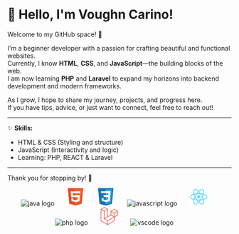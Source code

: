 # 👋 Hello, I'm Voughn Carino!

Welcome to my GitHub space! 🌱

I'm a beginner developer with a passion for crafting beautiful and functional websites.  
Currently, I know **HTML**, **CSS**, and **JavaScript**—the building blocks of the web.  
I am now learning **PHP** and **Laravel** to expand my horizons into backend development and modern frameworks.

As I grow, I hope to share my journey, projects, and progress here.  
If you have tips, advice, or just want to connect, feel free to reach out!

---

✨ **Skills:**  
- HTML & CSS (Styling and structure)
- JavaScript (Interactivity and logic)
- Learning: PHP, REACT & Laravel

---

Thank you for stopping by! 🚀

<div align="center">
  <img src="https://cdn.jsdelivr.net/gh/devicons/devicon/icons/java/java-original.svg" height="40" alt="java logo" />
  <img width="20" />
  <img src="https://github.com/devicons/devicon/blob/master/icons/html5/html5-original.svg" height="40" alt="html logo" />
  <img width="20" />
  <img src="https://github.com/devicons/devicon/blob/master/icons/css3/css3-original.svg" height="40" alt="css logo" />
  <img width="20" />
  <img src="https://cdn.jsdelivr.net/gh/devicons/devicon/icons/javascript/javascript-original.svg" height="40" alt="javascript logo" />
  <img width="20" />
  <img src="https://github.com/devicons/devicon/blob/master/icons/react/react-original.svg" height="40" alt="react logo" />
  <img width="20" />
  <img src="https://cdn.jsdelivr.net/gh/devicons/devicon/icons/php/php-original.svg" height="40" alt="php logo" />
  <img width="20" />
  <img src="https://github.com/devicons/devicon/blob/master/icons/laravel/laravel-original.svg" height="40" alt="laravel logo" />
  <img width="20" />
  <img src="https://cdn.jsdelivr.net/gh/devicons/devicon/icons/vscode/vscode-original.svg" height="40" alt="vscode logo"  />
  <img width="20" />
</div>
